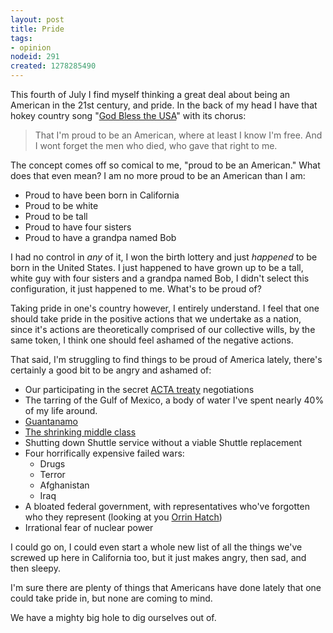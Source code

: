 ```yaml
--- 
layout: post
title: Pride
tags: 
- opinion
nodeid: 291
created: 1278285490
---
```

This fourth of July I find myself thinking a great deal about being an American in the 21st century, and pride. In the back of my head I have that hokey country song "<a id="aptureLink_OES0eNh50a" href="http://en.wikipedia.org/wiki/God%20Bless%20the%20USA">God Bless the USA</a>" with its chorus: 

> That I'm proud to be an American,
> where at least I know I'm free.
> And I wont forget the men who died,
> who gave that right to me.

The concept comes off so comical to me, "proud to be an American." What does that even mean? I am no more proud to be an American than I am:

* Proud to have been born in California
* Proud to be white
* Proud to be tall
* Proud to have four sisters
* Proud to have a grandpa named Bob

I had no control in *any* of it, I won the birth lottery and just *happened* to be born in the United States. I just happened to have grown up to be a tall, white guy with four sisters and a grandpa named Bob, I didn't select this configuration, it just happened to me. What's to be proud of?

Taking pride in one's country however, I entirely understand. I feel that one should take pride in the positive actions that we undertake as a nation, since it's actions are theoretically comprised of our collective wills, by the same token, I think one should feel ashamed of the negative actions.

That said, I'm struggling to find things to be proud of America lately, there's certainly a good bit to be angry and ashamed of:

* Our participating in the secret <a id="aptureLink_SKMk8e6ttw" href="http://en.wikipedia.org/wiki/Anti-Counterfeiting%20Trade%20Agreement">ACTA treaty</a> negotiations 
* The tarring of the Gulf of Mexico, a body of water I've spent nearly 40% of my life around.
* <a id="aptureLink_b7jnFE35Wy" href="http://en.wikipedia.org/wiki/Guantanamo%20Bay%20detention%20camp">Guantanamo</a>
* [The shrinking middle class](http://en.wikipedia.org/wiki/Household_income_in_the_United_States)
* Shutting down Shuttle service without a viable Shuttle replacement
* Four horrifically expensive failed wars:
   * Drugs
   * Terror
   * Afghanistan
   * Iraq
* A bloated federal government, with representatives who've forgotten who they represent (looking at you <a id="aptureLink_wbLX4QyXEl" href="http://projects.washingtonpost.com/congress/members/h000338">Orrin Hatch</a>)
* Irrational fear of nuclear power

I could go on, I could even start a whole new list of all the things we've screwed up here in California too, but it just makes angry, then sad, and then sleepy. 

I'm sure there are plenty of things that Americans have done lately that one could take pride in, but none are coming to mind.

We have a mighty big hole to dig ourselves out of.

